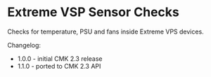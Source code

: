 # Extreme VSP Sensor Checks

Checks for temperature, PSU and fans inside Extreme VPS devices.

Changelog:

- 1.0.0 - initial CMK 2.3 release
- 1.1.0 - ported to CMK 2.3 API
